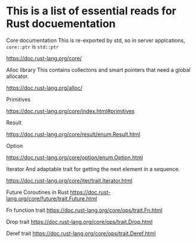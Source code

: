 # This is a list of essential reads for Rust docuementation

Core documentation
This is re-exported by std, so in server applcations, `core::ptr` is `std::ptr`

https://doc.rust-lang.org/core/

Alloc library
This contains collectons and smart pointers that need a global allocator.

https://doc.rust-lang.org/alloc/

Primitives

https://doc.rust-lang.org/core/index.html#primitives

Result

https://doc.rust-lang.org/core/result/enum.Result.html

Option

https://doc.rust-lang.org/core/option/enum.Option.html

Iterator
And adaptable trait for getting the next element in a sequence.

https://doc.rust-lang.org/core/iter/trait.Iterator.html

Future
Coroutines in Rust
https://doc.rust-lang.org/core/future/trait.Future.html

Fn function trait
https://doc.rust-lang.org/core/ops/trait.Fn.html

Drop trait
https://doc.rust-lang.org/core/ops/trait.Drop.html

Deref trait
https://doc.rust-lang.org/core/ops/trait.Deref.html
